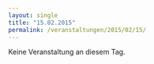 ```yaml
---
layout: single
title: "15.02.2015"
permalink: /veranstaltungen/2015/02/15/
---
```


Keine Veranstaltung an diesem Tag.
